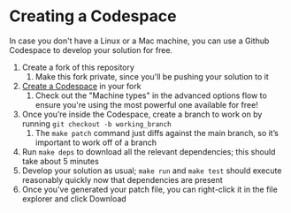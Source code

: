 # Creating a Codespace

In case you don't have a Linux or a Mac machine, you can use a Github Codespace to develop your solution for free. 

1. Create a fork of this repository
    1. Make this fork private, since you'll be pushing your solution to it
3. [Create a Codespace](https://docs.github.com/en/codespaces/developing-in-codespaces/creating-a-codespace-for-a-repository#creating-a-codespace-for-a-repository) in your fork
    1. Check out the "Machine types" in the advanced options flow to ensure you're using the most powerful one available for free!
4. Once you’re inside the Codespace, create a branch to work on by running `git checkout -b working_branch`
    1. The `make patch` command just diffs against the main branch, so it’s important to work off of a branch
5. Run `make deps` to download all the relevant dependencies; this should take about 5 minutes
6. Develop your solution as usual; `make run` and `make test` should execute reasonably quickly now that dependencies are present
7. Once you've generated your patch file, you can right-click it in the file explorer and click Download
